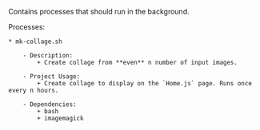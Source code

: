 Contains processes that should run in the background.

Processes:

    * mk-collage.sh 

        - Description:
            + Create collage from **even** n number of input images.

        - Project Usage:
            + Create collage to display on the `Home.js` page. Runs once every n hours.

        - Dependencies:
            + bash
            + imagemagick
